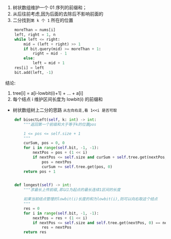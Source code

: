 1. 树状数组维护一个 01 序列的前缀和；
2. 从后往前考虑,因为后面的去除后不影响前面的
3. 二分找到`第 k 个 1` 所在的位置

```Python
    moreThan = nums[i]
    left, right = 1, n
    while left <= right:
        mid = (left + right) >> 1
        if bit.query(mid) >= moreThan + 1:
            right = mid - 1
        else:
            left = mid + 1
    res[i] = left
    bit.add(left, -1)
```

结论:

1. tree[i] = a[i-lowbit(i)+1] + ... + a[i]
2. 每个结点 i 维护区间长度为 lowbit(i) 的前缀和

- 树状数组树上二分的思路
  `从左向右走,看 1<<i 是否可取`

```Python
    def bisectLeft(self, k: int) -> int:
        """返回第一个前缀和大于等于k的位置pos

        1 <= pos <= self.size + 1
        """
        curSum, pos = 0, 0
        for i in range(self.bit, -1, -1):
            nextPos = pos + (1 << i)
            if nextPos <= self.size and curSum + self.tree.get(nextPos, 0) < k:
                pos = nextPos
                curSum += self.tree.get(pos, 0)
        return pos + 1


    def longest(self) -> int:
        """求最长上传前缀,即以1为起点的最长连续1区间的长度

        如果当前结点管理的lowbit(i)长度的和为lowbit(i),则可以向右取这个结点
        """
        res = 0
        for i in range(self.bit, -1, -1):
            nextPos = res + (1 << i)
            if nextPos <= self.size and self.tree.get(nextPos, 0) == nextPos & -nextPos:
                res = nextPos
        return res
```

